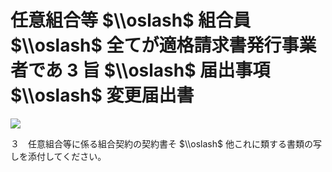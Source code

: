 # 任意組合等 $\\oslash$ 組合員 $\\oslash$ 全てが適格請求書発行事業者であ $3$ 旨 $\\oslash$ 届出事項 $\\oslash$ 変更届出書

![](https://www.nta.go.jp/tmp/82a99fb8-d549-430d-bef9-7685dfe32285/images/e0724f81d1808b8c035207ba21827de472826ee79c8baacaaf847a1268a8ffc9.jpg)

３　任意組合等に係る組合契約の契約書そ $\\oslash$ 他これに類する書類の写しを添付してください。
